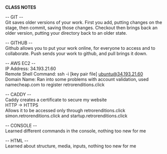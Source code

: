 **CLASS NOTES**  
  
-- GIT --  
Git saves older versions of your work. First you add, putting changes on the stage, then commit, saving those changes. Checkout then brings back an older version, putting your directory back to an older state.  
  
-- GITHUB --  
Github allows you to put your work online, for everyone to access and to collaborate. Push sends your work to github, and pull brings it down.  
  
-- AWS EC2 --  
IP Address: 34.193.21.60  
Remote Shell Command: ssh -i [key pair file] ubuntu@34.193.21.60  
Domain Name: Ran into some problems with account validation, used namecheap.com to register retrorenditions.click  
  
-- CADDY --  
Caddy creates a certificate to secure my website  
HTTP -> HTTPS  
Allows it to be accessed only through retrorenditions.click simon.retrorenditions.click and startup.retrorenditions.click  
  
-- CONSOLE --  
Learned different commands in the console, nothing too new for me  

-- HTML --  
Learned about structure, media, inputs, nothing too new for me  
